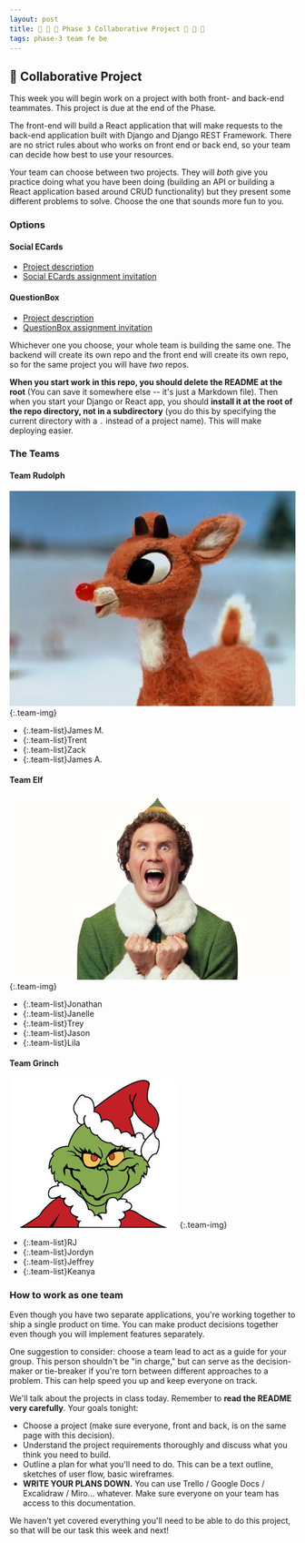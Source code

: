 ```yaml
---
layout: post
title: 🐻 💞 🦊 Phase 3 Collaborative Project 🦊 💞 🐻
tags: phase-3 team fe be
---
```


## 🎯 Collaborative Project

This week you will begin work on a project with both front- and back-end teammates. This project is due at the end of the Phase.

The front-end will build a React application that will make requests to the back-end application built with Django and Django REST Framework. There are no strict rules about who works on front end or back end, so your team can decide how best to use your resources.

Your team can choose between two projects. They will _both_ give you practice doing what you have been doing (building an API or building a React application based around CRUD functionality) but they present some different problems to solve. Choose the one that sounds more fun to you.

### Options

#### Social ECards

- [Project description](https://github.com/momentum-projects/group--social-cards/blob/main/README.md)
- [Social ECards assignment invitation]()

#### QuestionBox

- [Project description](https://github.com/momentum-projects/group--questionbox/blob/main/README.md)
- [QuestionBox assignment invitation](https://classroom.github.com/a/3-HyjyJU)

Whichever one you choose, your whole team is building the same one. The backend will create its own repo and the front end will create its own repo, so for the same project you will have _two_ repos.

**When you start work in this repo, you should delete the README at the root** (You can save it somewhere else -- it's just a Markdown file). Then when you start your Django or React app, you should **install it at the root of the repo directory, not in a subdirectory** (you do this by specifying the current directory with a `.` instead of a project name). This will make deploying easier.

### The Teams

#### Team Rudolph

![rudolph the red-nosed reindeer](assets/img/rudolph.jpeg){:.team-img}

- {:.team-list}James M.
- {:.team-list}Trent
- {:.team-list}Zack
- {:.team-list}James A.

#### Team Elf

![buddy the elf](assets/img/elf.jpeg){:.team-img}

- {:.team-list}Jonathan
- {:.team-list}Janelle
- {:.team-list}Trey
- {:.team-list}Jason
- {:.team-list}Lila

#### Team Grinch

![the grinch](assets/img/grinch.jpeg){:.team-img}

- {:.team-list}RJ
- {:.team-list}Jordyn
- {:.team-list}Jeffrey
- {:.team-list}Keanya

### How to work as one team

Even though you have two separate applications, you're working together to ship a single product on time. You can make product decisions together even though you will implement features separately.

One suggestion to consider: choose a team lead to act as a guide for your group. This person shouldn't be "in charge," but can serve as the decision-maker or tie-breaker if you're torn between different approaches to a problem. This can help speed you up and keep everyone on track.

We'll talk about the projects in class today. Remember to **read the README very carefully**. Your goals tonight:

- Choose a project (make sure everyone, front and back, is on the same page with this decision).
- Understand the project requirements thoroughly and discuss what you think you need to build.
- Outline a plan for what you'll need to do. This can be a text outline, sketches of user flow, basic wireframes.
- **WRITE YOUR PLANS DOWN.** You can use Trello / Google Docs / Excalidraw / Miro... whatever. Make sure everyone on your team has access to this documentation.

We haven't yet covered everything you'll need to be able to do this project, so that will be our task this week and next!

